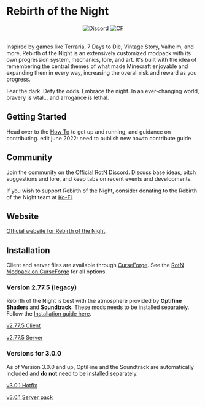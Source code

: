 # Rebirth of the Night
<p align="center">
  <a href="https://discord.gg/rotn"><img src="https://img.shields.io/discord/620840315498004480?label=discord&style=flat-square" alt="Discord"></a>
	<a href="https://www.curseforge.com/minecraft/modpacks/rebirth-of-the-night"><img src="http://cf.way2muchnoise.eu/full_338901_downloads.svg" alt="CF"></a><br><br>
</p>

 

Inspired by games like Terraria, 7 Days to Die, Vintage Story, Valheim, and more, Rebirth of the Night is an extensively customized modpack with its own progression system, mechanics, lore, and art. It's built with the idea of remembering the central themes of what made Minecraft enjoyable and expanding them in every way, increasing the overall risk and reward as you progress.

Fear the dark. Defy the odds. Embrace the night. In an ever-changing world, bravery is vital... and arrogance is lethal.

## Getting Started

Head over to the [How To](docs/how-to.md) to get up and running, and guidance on contributing. edit june 2022: need to publish new howto contribute guide

## Community

Join the community on the [Official RotN Discord](https://discord.gg/rotn). Discuss base ideas, pitch suggestions and
lore, and keep tabs on recent events and developments.

If you wish to support Rebirth of the Night, consider donating to
the Rebirth of the Night team at [Ko-Fi]([https://rebirth-of-the-night.webflow.io/]).

## Website

[Official website for Rebirth of the Night]([https://rebirth-of-the-night.webflow.io/]).

## Installation

Client and server files are available through [CurseForge](https://www.curseforge.com/). See
the [RotN Modpack on CurseForge](https://www.curseforge.com/minecraft/modpacks/rebirth-of-the-night) for all options.

### Version 2.77.5 (legacy)

Rebirth of the Night is best with the atmosphere provided by **Optifine Shaders** and **Soundtrack.** These mods needs
to be installed separately. Follow the [Installation guide here](https://wiki.rebirthofthenight.com/wiki/Installation).

[v2.77.5 Client](https://www.curseforge.com/minecraft/modpacks/rebirth-of-the-night/files/2974800)

[v2.77.5 Server](https://www.curseforge.com/minecraft/modpacks/rebirth-of-the-night/files/2974807)

### Versions for 3.0.0 

As of Version 3.0.0 and up, OptiFine and the Soundtrack are automatically included and **do not** need to be installed separately.

[v3.0.1 Hotfix](https://www.curseforge.com/minecraft/modpacks/rebirth-of-the-night/files/3732110)

[v3.0.1 Server pack](https://www.curseforge.com/minecraft/modpacks/rebirth-of-the-night/files/3732231) 
